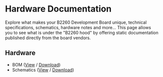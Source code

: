 # Hardware Documentation

Explore what makes your B2260  Development Board unique, technical specifications, schematics, hardware notes and more... This page allows you to see what is under the "B2260 hood" by offering static documentation published directly from the board vendors.

## Hardware

- BOM ([View]() / [Download]())
- Schematics ([View]() / [Download]())
